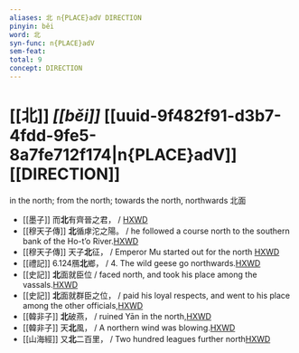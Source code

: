 ```yaml
---
aliases: 北 n{PLACE}adV DIRECTION
pinyin: běi
word: 北
syn-func: n{PLACE}adV
sem-feat: 
total: 9
concept: DIRECTION 
---
```

# [[北]] *[[běi]]*  [[uuid-9f482f91-d3b7-4fdd-9fe5-8a7fe712f174|n{PLACE}adV]] [[DIRECTION]]
in the north; from the north; towards the north, northwards 北面
 - [[墨子]] 而**北**有齊晉之君，
                     / [HXWD](https://hxwd.org/textview.html?location=CH1a0938_CHANT_006-16a.9)
 - [[穆天子傳]] **北**循虖沱之陽。
                     / he followed a course north to the southern bank of the Ho-t’o River.[HXWD](https://hxwd.org/textview.html?location=CH1c0898_CHANT_001-1a.17)
 - [[穆天子傳]] 天子**北**征，
                     / Emperor Mu started out for the north [HXWD](https://hxwd.org/textview.html?location=CH1c0898_CHANT_001-1a.5)
 - [[禮記]] 6.124鴈**北**鄉， / 4. The wild geese go northwards.[HXWD](https://hxwd.org/textview.html?location=KR1d0052_tls_006-124a.2)
 - [[史記]] **北**面就臣位
                     / faced north, and took his place among the vassals.[HXWD](https://hxwd.org/textview.html?location=KR2a0001_tls_032-29a.14)
 - [[史記]] **北**面就群臣之位， / paid his loyal respects, and went to his place among the other officials,[HXWD](https://hxwd.org/textview.html?location=KR2a0001_tls_086-2a.19)
 - [[韓非子]] **北**破燕， / ruined Yān in the north,[HXWD](https://hxwd.org/textview.html?location=KR3c0005_tls_001-12a.6)
 - [[韓非子]] 天**北**風， / A northern wind was blowing.[HXWD](https://hxwd.org/textview.html?location=KR3c0005_tls_030-65a.3)
 - [[山海經]] 又**北**二百里， / Two hundred leagues further north[HXWD](https://hxwd.org/textview.html?location=KR3l0090_tls_003-65a.2)
